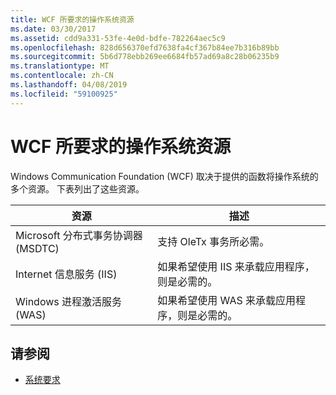 ```yaml
---
title: WCF 所要求的操作系统资源
ms.date: 03/30/2017
ms.assetid: cdd9a331-53fe-4e0d-bdfe-782264aec5c9
ms.openlocfilehash: 828d656370efd7638fa4cf367b84ee7b316b89bb
ms.sourcegitcommit: 5b6d778ebb269ee6684fb57ad69a8c28b06235b9
ms.translationtype: MT
ms.contentlocale: zh-CN
ms.lasthandoff: 04/08/2019
ms.locfileid: "59100925"
---
```

# <a name="operating-system-resources-required-by-wcf"></a>WCF 所要求的操作系统资源
Windows Communication Foundation (WCF) 取决于提供的函数将操作系统的多个资源。 下表列出了这些资源。  
  
|资源|描述|  
|--------------|-----------------|  
|Microsoft 分布式事务协调器 (MSDTC)|支持 OleTx 事务所必需。|  
|Internet 信息服务 (IIS)|如果希望使用 IIS 来承载应用程序，则是必需的。|  
|Windows 进程激活服务 (WAS)|如果希望使用 WAS 来承载应用程序，则是必需的。|  
  
## <a name="see-also"></a>请参阅

- [系统要求](../../../docs/framework/wcf/wcf-system-requirements.md)
